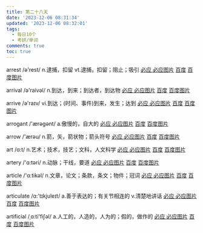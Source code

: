 ```yaml
---
title: 第二十八天
date: '2023-12-06 08:31:34'
updated: '2023-12-06 08:32:01'
tags:
  - 每日10个
  - 考研/单词
comments: true
toc: true
---
```




arrest /ə'rest/ n.逮捕，扣留 vt.逮捕，扣留；阻止；吸引   [必应 ](https://cn.bing.com/search?q=arrest)   [必应图片](https://cn.bing.com/images/search?q=arrest)  [百度](https://www.baidu.com/s?wd=arrest) [百度图片](https://image.baidu.com/search/index?tn=baiduimage&word=arrest)

arrival /ə'raivəl/ n.到达，到来；到达者，到达物   [必应 ](https://cn.bing.com/search?q=arrival)   [必应图片](https://cn.bing.com/images/search?q=arrival)  [百度](https://www.baidu.com/s?wd=arrival) [百度图片](https://image.baidu.com/search/index?tn=baiduimage&word=arrival)

arrive /ə'raɪv/ vi.到达；(时间、事件)到来，发生；达到   [必应 ](https://cn.bing.com/search?q=arrive)   [必应图片](https://cn.bing.com/images/search?q=arrive)  [百度](https://www.baidu.com/s?wd=arrive) [百度图片](https://image.baidu.com/search/index?tn=baiduimage&word=arrive)

arrogant /'ærəgənt/ a.傲慢的，自大的   [必应 ](https://cn.bing.com/search?q=arrogant)   [必应图片](https://cn.bing.com/images/search?q=arrogant)  [百度](https://www.baidu.com/s?wd=arrogant) [百度图片](https://image.baidu.com/search/index?tn=baiduimage&word=arrogant)

arrow /'ærəu/ n.箭，矢，箭状物；箭头符号   [必应 ](https://cn.bing.com/search?q=arrow)   [必应图片](https://cn.bing.com/images/search?q=arrow)  [百度](https://www.baidu.com/s?wd=arrow) [百度图片](https://image.baidu.com/search/index?tn=baiduimage&word=arrow)

art /ɑ:t/ n.艺术；技术，技艺；文科，人文科学   [必应 ](https://cn.bing.com/search?q=art)   [必应图片](https://cn.bing.com/images/search?q=art)  [百度](https://www.baidu.com/s?wd=art) [百度图片](https://image.baidu.com/search/index?tn=baiduimage&word=art)

artery /'ɑ:təri/ n.动脉；干线，要道   [必应 ](https://cn.bing.com/search?q=artery)   [必应图片](https://cn.bing.com/images/search?q=artery)  [百度](https://www.baidu.com/s?wd=artery) [百度图片](https://image.baidu.com/search/index?tn=baiduimage&word=artery)

article /'ɑ:tikəl/ n.文章，论文；条款，条文；物件；冠词   [必应 ](https://cn.bing.com/search?q=article)   [必应图片](https://cn.bing.com/images/search?q=article)  [百度](https://www.baidu.com/s?wd=article) [百度图片](https://image.baidu.com/search/index?tn=baiduimage&word=article)

articulate /ɑ:'tɪkjuleɪt/ a.善于表达的；有关节相连的 v.清楚地讲话   [必应 ](https://cn.bing.com/search?q=articulate)   [必应图片](https://cn.bing.com/images/search?q=articulate)  [百度](https://www.baidu.com/s?wd=articulate) [百度图片](https://image.baidu.com/search/index?tn=baiduimage&word=articulate)

artificial /ˌɑ:ti'fiʃəl/ a.人工的，人造的，人为的；假的，做作的   [必应 ](https://cn.bing.com/search?q=artificial)   [必应图片](https://cn.bing.com/images/search?q=artificial)  [百度](https://www.baidu.com/s?wd=artificial) [百度图片](https://image.baidu.com/search/index?tn=baiduimage&word=artificial)
